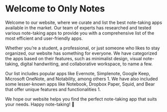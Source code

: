 # Welcome to Only Notes

Welcome to our website, where we curate and list the best note-taking apps available in the market. Our team of experts has researched and tested various note-taking apps to provide you with a comprehensive list of the most efficient and user-friendly apps.

Whether you’re a student, a professional, or just someone who likes to stay organized, our website has something for everyone. We have categorized the apps based on their features, such as minimalist design, visual note-taking, digital handwriting, and collaborative workspace, to name a few.

Our list includes popular apps like Evernote, Simplenote, Google Keep, Microsoft OneNote, and Notability, among others 1. We have also included some lesser-known apps like Notebook, Dropbox Paper, Squid, and Bear that offer unique features and functionalities 1.

We hope our website helps you find the perfect note-taking app that suits your needs. Happy note-taking! 📝
